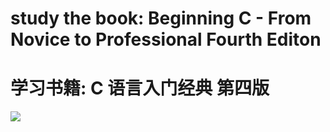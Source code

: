 study the book: Beginning C - From Novice to Professional   Fourth Editon
========================================================
学习书籍: C 语言入门经典    第四版
=================
<img src="http://img2.imgtn.bdimg.com/it/u=3426690586,3301235732&fm=23&gp=0.jpg"/>